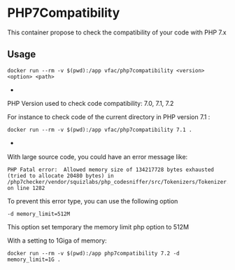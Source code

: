 # PHP7Compatibility

This container propose to check the compatibility of your code with PHP 7.x

## Usage

```
docker run --rm -v $(pwd):/app vfac/php7compatibility <version> <option> <path>
```

- <version>

PHP Version used to check code compatibility: 7.0, 7.1, 7.2

For instance to check code of the current directory in PHP version 7.1 :

```
docker run --rm -v $(pwd):/app vfac/php7compatibility 7.1 .
```

- <option>

With large source code, you could have an error message like: 

```
PHP Fatal error:  Allowed memory size of 134217728 bytes exhausted (tried to allocate 20480 bytes) in /php7checker/vendor/squizlabs/php_codesniffer/src/Tokenizers/Tokenizer.php on line 1282
```

To prevent this error type, you can use the following option

```
-d memory_limit=512M
```

This option set temporary the memory limit php option to 512M

With a setting to 1Giga of memory:

```
docker run --rm -v $(pwd):/app php7compatibility 7.2 -d memory_limit=1G .
```
